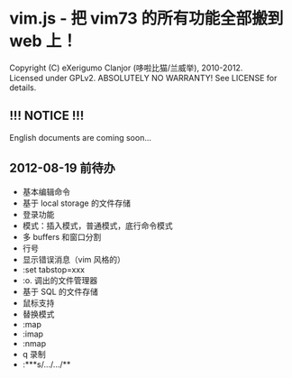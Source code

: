 ﻿# vim.js - 把 vim73 的所有功能全部搬到 web 上！
Copyright (C) eXerigumo Clanjor (哆啦比猫/兰威举), 2010-2012.<br>
Licensed under GPLv2. ABSOLUTELY NO WARRANTY! See LICENSE for details.

## !!! NOTICE !!!

English documents are coming soon...


## 2012-08-19 前待办

* 基本编辑命令
* 基于 local storage 的文件存储
* 登录功能
* 模式：插入模式，普通模式，底行命令模式
* 多 buffers 和窗口分割
* 行号
* 显示错误消息（vim 风格的）
* :set tabstop=xxx
* :o. 调出的文件管理器
* 基于 SQL 的文件存储
* 鼠标支持
* 替换模式
* :map
* :imap
* :nmap
* q 录制
* :\*\*\*s/.../.../\*\*
